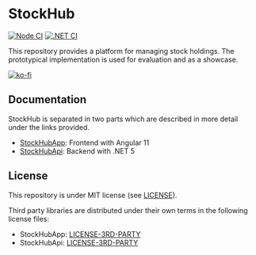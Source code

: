# StockHub

[![Node CI](https://github.com/samuelschnurr/stock-hub/actions/workflows/node.yml/badge.svg)](https://github.com/samuelschnurr/stock-hub/actions/workflows/node.yml)
[![.NET CI](https://github.com/samuelschnurr/stock-hub/actions/workflows/dotnet.yml/badge.svg)](https://github.com/samuelschnurr/stock-hub/actions/workflows/dotnet.yml)

This repository provides a platform for managing stock holdings. The prototypical implementation is used for evaluation and as a showcase. 

[![ko-fi](https://ko-fi.com/img/githubbutton_sm.svg)](https://ko-fi.com/V7V3WX3OK)

## Documentation

StockHub is separated in two parts which are described in more detail under the links provided.

- <a href="https://github.com/samuelschnurr/stock-hub/blob/main/StockHubApp">StockHubApp</a>: Frontend with Angular 11
- <a href="https://github.com/samuelschnurr/stock-hub/blob/main/StockHubApi">StockHubApi</a>: Backend with .NET 5

## License

This repository is under MIT license (see <a href="https://github.com/samuelschnurr/stock-hub/blob/main/LICENSE">LICENSE</a>).

Third party libraries are distributed under their own terms in the following license files:

- StockHubApp: <a href="https://github.com/samuelschnurr/stock-hub/blob/main/StockHubApp/LICENSE-3RD-PARTY">LICENSE-3RD-PARTY</a>
- StockHubApi: <a href="https://github.com/samuelschnurr/stock-hub/blob/main/StockHubApi/LICENSE-3RD-PARTY">LICENSE-3RD-PARTY</a>
